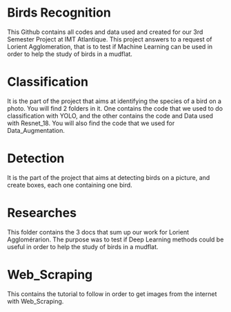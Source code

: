# Birds Recognition
 This Github contains all codes and data used and created for our 3rd Semester Project at IMT Atlantique. This project answers to a request of Lorient Agglomeration, that is to test if Machine Learning can be used in order to help the study of birds in a mudflat.
 
# Classification
It is the part of the project that aims at identifying the species of a bird on a photo. You will find 2 folders in it. One contains the code that we used to do classification with YOLO, and the other contains the code and Data used with Resnet_18. You will also find the code that we used for Data_Augmentation.

# Detection
It is the part of the project that aims at detecting birds on a picture, and create boxes, each one containing one bird.

# Researches
This folder contains the 3 docs that sum up our work for Lorient Agglomérarion. The purpose was to test if Deep Learning methods could be useful in order to help the study of birds in a mudflat.

# Web_Scraping
This contains the tutorial to follow in order to get images from the internet with Web_Scraping.